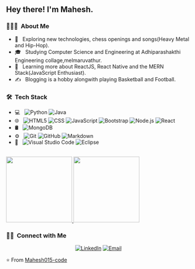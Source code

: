 <h2> Hey there! I'm Mahesh.</h2>

<h3> 👨🏻‍💻 &nbsp;About Me </h3>

-   🤔 &nbsp; Exploring new technologies, chess openings and songs(Heavy Metal and Hip-Hop).
-   🎓 &nbsp; Studying Computer Science and Engineering at Adhiparashakthi Engineering collage,melmaruvathur.
-   🌱 &nbsp; Learning more about ReactJS, React Native and the MERN Stack(JavaScript Enthusiast).
-   ✍️ &nbsp; Blogging is a hobby alongwith playing Basketball and Football.

<h3> 🛠 &nbsp;Tech Stack</h3>

-   💻 &nbsp;
    ![Python](https://img.shields.io/badge/-Python-333333?style=flat&logo=python)
    ![Java](https://img.shields.io/badge/-Java-333333?style=flat&logo=Java&logoColor=007396)
-   🌐 &nbsp;
    ![HTML5](https://img.shields.io/badge/-HTML5-333333?style=flat&logo=HTML5)
    ![CSS](https://img.shields.io/badge/-CSS-333333?style=flat&logo=CSS3&logoColor=1572B6)
    ![JavaScript](https://img.shields.io/badge/-JavaScript-333333?style=flat&logo=javascript)
    ![Bootstrap](https://img.shields.io/badge/-Bootstrap-333333?style=flat&logo=bootstrap&logoColor=563D7C)
    ![Node.js](https://img.shields.io/badge/-Node.js-333333?style=flat&logo=node.js)
    ![React](https://img.shields.io/badge/-React-333333?style=flat&logo=react)
-   🛢 &nbsp;
    ![MongoDB](https://img.shields.io/badge/-MongoDB-333333?style=flat&logo=mongodb)
-   ⚙️ &nbsp;
    ![Git](https://img.shields.io/badge/-Git-333333?style=flat&logo=git)
    ![GitHub](https://img.shields.io/badge/-GitHub-333333?style=flat&logo=github)
    ![Markdown](https://img.shields.io/badge/-Markdown-333333?style=flat&logo=markdown)
-   🔧 &nbsp;
    ![Visual Studio Code](https://img.shields.io/badge/-Visual%20Studio%20Code-333333?style=flat&logo=visual-studio-code&logoColor=007ACC)
    ![Eclipse](https://img.shields.io/badge/-Eclipse-333333?style=flat&logo=eclipse-ide&logoColor=2C2255)

<br/>

<a href="https://github.com/ShadowFax1731">
  <img height="180em" src="https://github-readme-stats.vercel.app/api?username=Mahesh015-code&theme=dracula&show_icons=true" />
  <img height="180em" src="https://github-readme-stats.vercel.app/api/top-langs/?username=Mahesh015-code&theme=dracula&layout=compact" />
</a>

<br/>

<h3> 🤝🏻 &nbsp;Connect with Me </h3>

<p align="center">
<!-- <a href="https://http://dementedepistles.blogspot.com/"><img alt="Blogs" src="https://img.shields.io/badge/Blogs-Querencia-blue?style=flat-square&logo=google-chrome"></a> -->
<a href="https://www.linkedin.com/in/mahesh-m-40411423a/"><img alt="LinkedIn" src="https://img.shields.io/badge/LinkedIn-Mahesh%20-blue?style=flat-square&logo=linkedin"></a>
<!-- <a href="https://www.instagram.com/indeed_the_slimshady/"><img alt="Instagram" src="https://img.shields.io/badge/Instagram-indeed_the_slimshady-blue?style=flat-square&logo=instagram"></a> -->
<a href="mailto:mah91177@gmail.com"><img alt="Email" src="https://img.shields.io/badge/Email-mah91177@gmail.com-blue?style=flat-square&logo=gmail"></a>
</p>

⭐️ From [Mahesh015-code](https://github.com/Mahesh015-code)
